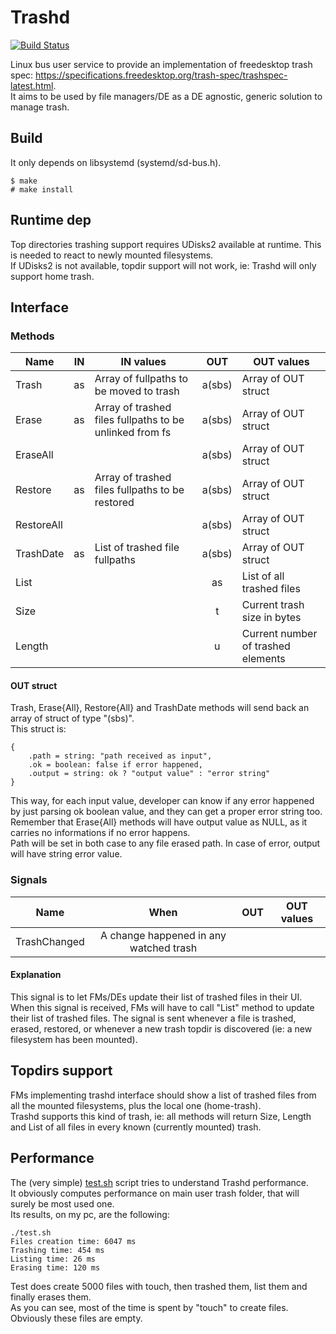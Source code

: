 # Trashd

[![Build Status](https://travis-ci.org/FedeDP/Trashd.svg?branch=master)](https://travis-ci.org/FedeDP/Trashd)

Linux bus user service to provide an implementation of freedesktop trash spec: https://specifications.freedesktop.org/trash-spec/trashspec-latest.html.  
It aims to be used by file managers/DE as a DE agnostic, generic solution to manage trash.  

## Build
It only depends on libsystemd (systemd/sd-bus.h).  

    $ make
    # make install
    
## Runtime dep
Top directories trashing support requires UDisks2 available at runtime. This is needed to react to newly mounted filesystems.  
If UDisks2 is not available, topdir support will not work, ie: Trashd will only support home trash.  

## Interface
### Methods
| Name | IN | IN values | OUT | OUT values |
|-|:-:|-|:-:|-|
| Trash | as | Array of fullpaths to be moved to trash | a(sbs) | Array of OUT struct |
| Erase | as | Array of trashed files fullpaths to be unlinked from fs | a(sbs) | Array of OUT struct |
| EraseAll | | | a(sbs) | Array of OUT struct |
| Restore | as | Array of trashed files fullpaths to be restored | a(sbs) | Array of OUT struct |
| RestoreAll | | | a(sbs) | Array of OUT struct |
| TrashDate | as | List of trashed file fullpaths | a(sbs) | Array of OUT struct |
| List | | | as | List of all trashed files |
| Size | | | t | Current trash size in bytes |
| Length | | | u | Current number of trashed elements |

#### OUT struct
Trash, Erase{All}, Restore{All} and TrashDate methods will send back an array of struct of type "(sbs)".  
This struct is:

    { 
        .path = string: "path received as input", 
        .ok = boolean: false if error happened, 
        .output = string: ok ? "output value" : "error string" 
    }

This way, for each input value, developer can know if any error happened by just parsing ok boolean value, and they can get a proper error string too.  
Remember that Erase{All} methods will have output value as NULL, as it carries no informations if no error happens.  
Path will be set in both case to any file erased path. In case of error, output will have string error value.  

### Signals
| Name | When | OUT | OUT values |
|-|:-:|-|:-:|
| TrashChanged | A change happened in any watched trash | | |

#### Explanation
This signal is to let FMs/DEs update their list of trashed files in their UI.  
When this signal is received, FMs will have to call "List" method to update their list of trashed files.
The signal is sent whenever a file is trashed, erased, restored, or whenever a new trash topdir is discovered (ie: a new filesystem has been mounted).

## Topdirs support
FMs implementing trashd interface should show a list of trashed files from all the mounted filesystems, plus the local one (home-trash).  
Trashd supports this kind of trash, ie: all methods will return Size, Length and List of all files in every known (currently mounted) trash. 

## Performance
The (very simple) [test.sh](https://github.com/FedeDP/Trashd/blob/master/test.sh) script tries to understand Trashd performance.  
It obviously computes performance on main user trash folder, that will surely be most used one.  
Its results, on my pc, are the following:  

    ./test.sh 
    Files creation time: 6047 ms
    Trashing time: 454 ms
    Listing time: 26 ms
    Erasing time: 120 ms

Test does create 5000 files with touch, then trashed them, list them and finally erases them.  
As you can see, most of the time is spent by "touch" to create files. Obviously these files are empty.
